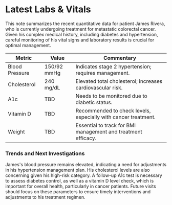 # Latest Labs & Vitals

This note summarizes the recent quantitative data for patient James Rivera, who is currently undergoing treatment for metastatic colorectal cancer. Given his complex medical history, including diabetes and hypertension, careful monitoring of his vital signs and laboratory results is crucial for optimal management.

| Metric         | Value      | Commentary                                              |
|----------------|------------|--------------------------------------------------------|
| Blood Pressure  | 150/92 mmHg | Indicates stage 2 hypertension; requires management.   |
| Cholesterol     | 240 mg/dL  | Elevated total cholesterol; increases cardiovascular risk. |
| A1c             | TBD        | Needs to be monitored due to diabetic status.          |
| Vitamin D       | TBD        | Recommended to check levels, especially with cancer treatment. |
| Weight          | TBD        | Essential to track for BMI management and treatment efficacy. |

### Trends and Next Investigations
James's blood pressure remains elevated, indicating a need for adjustments in his hypertension management plan. His cholesterol levels are also concerning given his high-risk category. A follow-up A1c test is necessary to assess diabetes control, as well as a vitamin D level check, which is important for overall health, particularly in cancer patients. Future visits should focus on these parameters to ensure timely interventions and adjustments to his treatment regimen.
